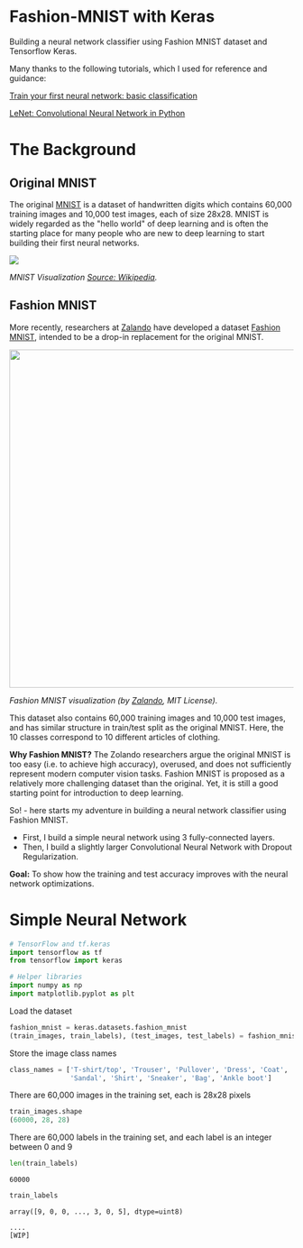 # Fashion-MNIST with Keras 
Building a neural network classifier using Fashion MNIST dataset and Tensorflow Keras.

Many thanks to the following tutorials, which I used for reference and guidance:

[Train your first neural network: basic classification](https://www.tensorflow.org/tutorials/keras/basic_classification)

[LeNet: Convolutional Neural Network in Python](https://www.pyimagesearch.com/2016/08/01/lenet-convolutional-neural-network-in-python/)

# The Background

## Original MNIST
The original [MNIST](http://yann.lecun.com/exdb/mnist/) is a dataset of handwritten digits which contains 60,000 training images and 10,000 test images, each of size 28x28. MNIST is widely regarded as the "hello world" of deep learning and is often the starting place for many people who are new to deep learning to start building their first neural networks.

<img src ="https://upload.wikimedia.org/wikipedia/commons/2/27/MnistExamples.png" align="center">

*MNIST Visualization [Source: Wikipedia](https://en.wikipedia.org/wiki/MNIST_database).*


## Fashion MNIST

More recently, researchers at [Zalando](www.zalando.com) have developed a dataset [Fashion MNIST](https://github.com/zalandoresearch/fashion-mnist), intended to be a drop-in replacement for the original MNIST.

<img src="https://github.com/zalandoresearch/fashion-mnist/blob/master/doc/img/fashion-mnist-sprite.png" width="600" align="center">

*Fashion MNIST visualization (by [Zalando](https://github.com/zalandoresearch/fashion-mnist), MIT License).*


This dataset also contains 60,000 training images and 10,000 test images, and has similar structure in train/test split as the original MNIST. Here, the 10 classes correspond to 10 different articles of clothing.

**Why Fashion MNIST?** The Zolando researchers argue the original MNIST is too easy (i.e. to achieve high accuracy), overused, and does not sufficiently represent modern computer vision tasks. Fashion MNIST is proposed as a relatively more challenging dataset than the original. Yet, it is still a good starting point for introduction to deep learning.

So! - here starts my adventure in building a neural network classifier using Fashion MNIST. 

- First, I build a simple neural network using 3 fully-connected layers. 
- Then, I build a slightly larger Convolutional Neural Network with Dropout Regularization.

**Goal:** To show how the training and test accuracy improves with the neural network optimizations.


# Simple Neural Network
```python
# TensorFlow and tf.keras
import tensorflow as tf
from tensorflow import keras

# Helper libraries
import numpy as np
import matplotlib.pyplot as plt
```

Load the dataset
```python
fashion_mnist = keras.datasets.fashion_mnist
(train_images, train_labels), (test_images, test_labels) = fashion_mnist.load_data()
```
Store the image class names
```python
class_names = ['T-shirt/top', 'Trouser', 'Pullover', 'Dress', 'Coat', 
               'Sandal', 'Shirt', 'Sneaker', 'Bag', 'Ankle boot']
```

There are 60,000 images in the training set, each is 28x28 pixels
```python
train_images.shape
(60000, 28, 28) 
```
There are 60,000 labels in the training set, and each label is an integer between 0 and 9

```python
len(train_labels)
```
```
60000
```
```python 
train_labels
```
```
array([9, 0, 0, ..., 3, 0, 5], dtype=uint8)
```
```
....
[WIP] 
